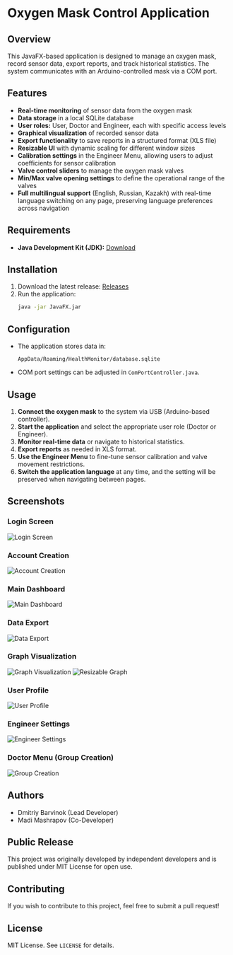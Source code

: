 # Oxygen Mask Control Application

## Overview

This JavaFX-based application is designed to manage an oxygen mask, record sensor data, export reports, and track historical statistics. The system communicates with an Arduino-controlled mask via a COM port.

## Features

- **Real-time monitoring** of sensor data from the oxygen mask
- **Data storage** in a local SQLite database
- **User roles:** User, Doctor and Engineer, each with specific access levels
- **Graphical visualization** of recorded sensor data
- **Export functionality** to save reports in a structured format (XLS file)
- **Resizable UI** with dynamic scaling for different window sizes
- **Calibration settings** in the Engineer Menu, allowing users to adjust coefficients for sensor calibration
- **Valve control sliders** to manage the oxygen mask valves
- **Min/Max valve opening settings** to define the operational range of the valves
- **Full multilingual support** (English, Russian, Kazakh) with real-time language switching on any page, preserving language preferences across navigation

## Requirements

- **Java Development Kit (JDK):** [Download](https://www.oracle.com/java/technologies/downloads/)

## Installation
1. Download the latest release: [Releases](https://github.com/Dmitriy10000/OxygenMaskControl/releases)
2. Run the application:
   ```sh
   java -jar JavaFX.jar
   ```

## Configuration

- The application stores data in:
  ```
  AppData/Roaming/HealthMonitor/database.sqlite
  ```
- COM port settings can be adjusted in `ComPortController.java`.

## Usage

1. **Connect the oxygen mask** to the system via USB (Arduino-based controller).
2. **Start the application** and select the appropriate user role (Doctor or Engineer).
3. **Monitor real-time data** or navigate to historical statistics.
4. **Export reports** as needed in XLS format.
5. **Use the Engineer Menu** to fine-tune sensor calibration and valve movement restrictions.
6. **Switch the application language** at any time, and the setting will be preserved when navigating between pages.

## Screenshots

### Login Screen
![Login Screen](./screenshots/login.png)

### Account Creation
![Account Creation](./screenshots/signup.png)

### Main Dashboard
![Main Dashboard](./screenshots/dashboard.png)

### Data Export
![Data Export](./screenshots/export.png)

### Graph Visualization
![Graph Visualization](./screenshots/graph1.png)
![Resizable Graph](./screenshots/graph2.png)

### User Profile
![User Profile](./screenshots/profile.png)

### Engineer Settings
![Engineer Settings](./screenshots/engineer.png)

### Doctor Menu (Group Creation)
![Group Creation](./screenshots/doctor.png)

## Authors
- Dmitriy Barvinok (Lead Developer)
- Madi Mashrapov (Co-Developer)

## Public Release
This project was originally developed by independent developers and is published under MIT License for open use.

## Contributing

If you wish to contribute to this project, feel free to submit a pull request!

## License

MIT License. See `LICENSE` for details.
